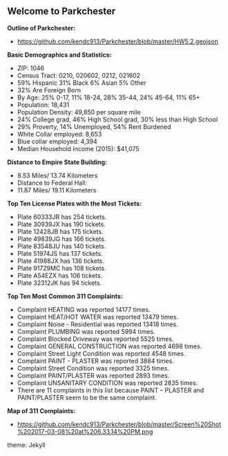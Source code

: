 ## Welcome to Parkchester

**Outline of Parkchester:**
- https://github.com/kendc913/Parkchester/blob/master/HW5.2.geojson

**Basic Demographics and Statistics:**
- ZIP: 1046
- Census Tract: 0210, 020602, 0212, 021602
- 59% Hispanic 31% Black 6% Asian 5% Other 
- 32% Are Foreign Born
- By Age: 25% 0-17, 11% 18-24, 28% 35-44, 24% 45-64, 11% 65+
- Population: 18,431
- Population Density: 49,850 per square mile
- 24% College grad, 46% High School grad, 30% less than High School
- 29% Proverty, 14% Unemployed, 54% Rent Burdened 
- White Collar employed: 8,653
- Blue collar employed: 4,394
- Median Household income (2015): $41,075
  
**Distance to Empire State Building:** 
- 8.53 Miles/ 13.74 Kilometers
- Distance to Federal Hall:
- 11.87 Miles/ 19.11 Kilometers

**Top Ten License Plates with the Most Tickets:**
- Plate 60333JR has 254 tickets.
- Plate 30939JX has 190 tickets.
- Plate 12428JB has 175 tickets.
- Plate 49839JG has 166 tickets.
- Plate 83548JU has 140 tickets.
- Plate 51974JS has 137 tickets.
- Plate 41988JX has 136 tickets.
- Plate 91729MC has 108 tickets.
- Plate A54EZX has 106 tickets.
- Plate 32312JK has 94 tickets.

**Top Ten Most Common 311 Complaints:**
- Complaint	HEATING	was	reported	14177	times.
- Complaint	HEAT/HOT	WATER	was	reported	13479	times.
- Complaint	Noise	- Residential	was	reported	13418	times.
- Complaint	PLUMBING	was	reported	5994	times.
- Complaint	Blocked	Driveway	was	reported	5525	times.
- Complaint	GENERAL	CONSTRUCTION	was	reported	4698	times.
- Complaint	Street	Light	Condition	was	reported	4548	times.
- Complaint	PAINT	- PLASTER	was	reported	3884	times.
- Complaint	Street	Condition	was	reported	3325	times.
- Complaint	PAINT/PLASTER	was	reported	2893	times.
- Complaint	UNSANITARY	CONDITION	was	reported	2835	times.
- There	are	11	complaints	in	this	list	because	PAINT	– PLASTER	and	PAINT/PLASTER	seem	to	be the	same	complaint.
  
**Map of 311 Complaints:**
- https://github.com/kendc913/Parkchester/blob/master/Screen%20Shot%202017-03-08%20at%206.33.14%20PM.png

theme: Jekyll





























